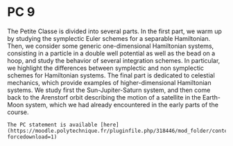 # PC 9

The Petite Classe is divided into several parts. In the first part, we warm up by studying the symplectic Euler schemes for a separable Hamiltonian. Then, we consider some generic one-dimensional Hamiltonian systems, consisting in a particle in a double well potential as well as the bead on a hoop, and study the behavior of several integration schemes. In particular, we highlight the differences between symplectic and non symplectic schemes for Hamiltonian systems. The final part is dedicated to celestial mechanics, which provide examples of higher-dimensional Hamiltonian systems. We study first the Sun-Jupiter-Saturn system, and then come back to the Arenstorf orbit describing the motion of a satellite in the Earth-Moon system, which we had already encountered in the early parts of the course.

```{note}
The PC statement is available [here](https://moodle.polytechnique.fr/pluginfile.php/318446/mod_folder/content/0/MAP551_PC9_2021_2022.pdf?forcedownload=1)
```
